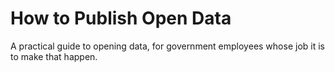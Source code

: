 # How to Publish Open Data

A practical guide to opening data, for government employees whose job it is to make that happen.
